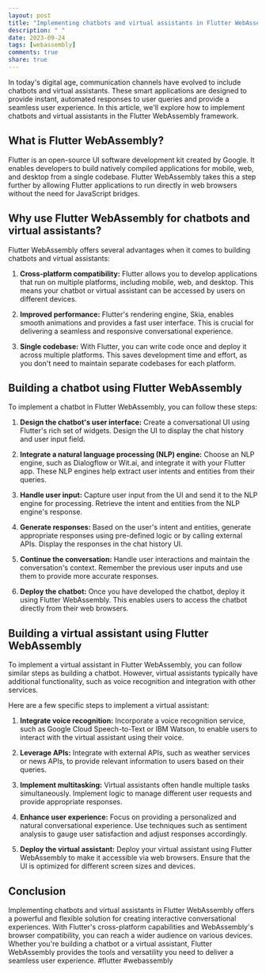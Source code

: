 ```yaml
---
layout: post
title: "Implementing chatbots and virtual assistants in Flutter WebAssembly"
description: " "
date: 2023-09-24
tags: [webassembly]
comments: true
share: true
---
```


In today's digital age, communication channels have evolved to include chatbots and virtual assistants. These smart applications are designed to provide instant, automated responses to user queries and provide a seamless user experience. In this article, we'll explore how to implement chatbots and virtual assistants in the Flutter WebAssembly framework.

## What is Flutter WebAssembly?

Flutter is an open-source UI software development kit created by Google. It enables developers to build natively compiled applications for mobile, web, and desktop from a single codebase. Flutter WebAssembly takes this a step further by allowing Flutter applications to run directly in web browsers without the need for JavaScript bridges.

## Why use Flutter WebAssembly for chatbots and virtual assistants?

Flutter WebAssembly offers several advantages when it comes to building chatbots and virtual assistants:

1. **Cross-platform compatibility:** Flutter allows you to develop applications that run on multiple platforms, including mobile, web, and desktop. This means your chatbot or virtual assistant can be accessed by users on different devices.

2. **Improved performance:** Flutter's rendering engine, Skia, enables smooth animations and provides a fast user interface. This is crucial for delivering a seamless and responsive conversational experience.

3. **Single codebase:** With Flutter, you can write code once and deploy it across multiple platforms. This saves development time and effort, as you don't need to maintain separate codebases for each platform.

## Building a chatbot using Flutter WebAssembly

To implement a chatbot in Flutter WebAssembly, you can follow these steps:

1. **Design the chatbot's user interface:** Create a conversational UI using Flutter's rich set of widgets. Design the UI to display the chat history and user input field.

2. **Integrate a natural language processing (NLP) engine:** Choose an NLP engine, such as Dialogflow or Wit.ai, and integrate it with your Flutter app. These NLP engines help extract user intents and entities from their queries.

3. **Handle user input:** Capture user input from the UI and send it to the NLP engine for processing. Retrieve the intent and entities from the NLP engine's response.

4. **Generate responses:** Based on the user's intent and entities, generate appropriate responses using pre-defined logic or by calling external APIs. Display the responses in the chat history UI.

5. **Continue the conversation:** Handle user interactions and maintain the conversation's context. Remember the previous user inputs and use them to provide more accurate responses.

6. **Deploy the chatbot:** Once you have developed the chatbot, deploy it using Flutter WebAssembly. This enables users to access the chatbot directly from their web browsers.

## Building a virtual assistant using Flutter WebAssembly

To implement a virtual assistant in Flutter WebAssembly, you can follow similar steps as building a chatbot. However, virtual assistants typically have additional functionality, such as voice recognition and integration with other services.

Here are a few specific steps to implement a virtual assistant:

1. **Integrate voice recognition:** Incorporate a voice recognition service, such as Google Cloud Speech-to-Text or IBM Watson, to enable users to interact with the virtual assistant using their voice.

2. **Leverage APIs:** Integrate with external APIs, such as weather services or news APIs, to provide relevant information to users based on their queries.

3. **Implement multitasking:** Virtual assistants often handle multiple tasks simultaneously. Implement logic to manage different user requests and provide appropriate responses.

4. **Enhance user experience:** Focus on providing a personalized and natural conversational experience. Use techniques such as sentiment analysis to gauge user satisfaction and adjust responses accordingly.

5. **Deploy the virtual assistant:** Deploy your virtual assistant using Flutter WebAssembly to make it accessible via web browsers. Ensure that the UI is optimized for different screen sizes and devices.

## Conclusion

Implementing chatbots and virtual assistants in Flutter WebAssembly offers a powerful and flexible solution for creating interactive conversational experiences. With Flutter's cross-platform capabilities and WebAssembly's browser compatibility, you can reach a wider audience on various devices. Whether you're building a chatbot or a virtual assistant, Flutter WebAssembly provides the tools and versatility you need to deliver a seamless user experience. #flutter #webassembly